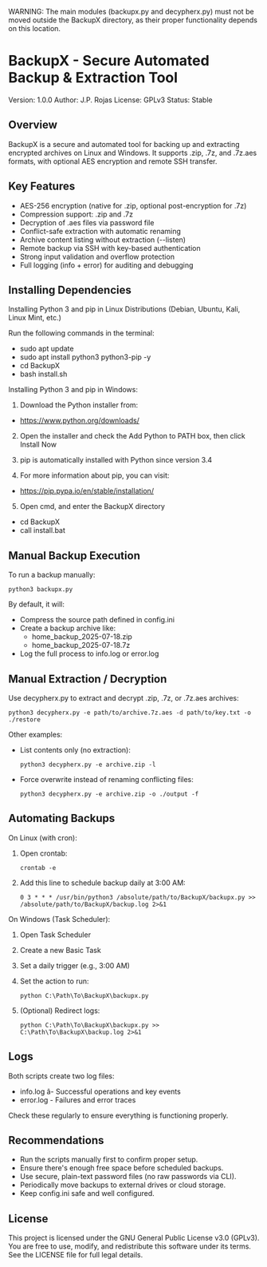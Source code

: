 
WARNING: The main modules (backupx.py and decypherx.py)
must not be moved outside the BackupX directory, 
as their proper functionality depends on this location.


BackupX - Secure Automated Backup & Extraction Tool
====================================================

Version: 1.0.0
Author: J.P. Rojas
License: GPLv3
Status: Stable

Overview
--------

BackupX is a secure and automated tool for backing up and extracting encrypted archives on Linux and Windows.
It supports .zip, .7z, and .7z.aes formats, with optional AES encryption and remote SSH transfer.

Key Features
------------

- AES-256 encryption (native for .zip, optional post-encryption for .7z)
- Compression support: .zip and .7z
- Decryption of .aes files via password file
- Conflict-safe extraction with automatic renaming
- Archive content listing without extraction (--listen)
- Remote backup via SSH with key-based authentication
- Strong input validation and overflow protection
- Full logging (info + error) for auditing and debugging

Installing Dependencies
-----------------------

Installing Python 3 and pip in Linux Distributions (Debian, Ubuntu, Kali, Linux Mint, etc.)

Run the following commands in the terminal:

- sudo apt update
- sudo apt install python3 python3-pip -y
- cd BackupX
- bash install.sh

Installing Python 3 and pip in Windows:

1. Download the Python installer from:
- https://www.python.org/downloads/

2. Open the installer and check the Add Python to PATH box, then click Install Now

3. pip is automatically installed with Python since version 3.4

4. For more information about pip, you can visit:
- https://pip.pypa.io/en/stable/installation/

5. Open cmd, and enter the BackupX directory
- cd BackupX
- call install.bat


Manual Backup Execution
-----------------------

To run a backup manually:

    python3 backupx.py

By default, it will:

- Compress the source path defined in config.ini
- Create a backup archive like:
    - home_backup_2025-07-18.zip
    - home_backup_2025-07-18.7z
- Log the full process to info.log or error.log

Manual Extraction / Decryption
------------------------------

Use decypherx.py to extract and decrypt .zip, .7z, or .7z.aes archives:

    python3 decypherx.py -e path/to/archive.7z.aes -d path/to/key.txt -o ./restore

Other examples:

- List contents only (no extraction):

      python3 decypherx.py -e archive.zip -l

- Force overwrite instead of renaming conflicting files:

      python3 decypherx.py -e archive.zip -o ./output -f

Automating Backups
------------------

On Linux (with cron):

1. Open crontab:

       crontab -e

2. Add this line to schedule backup daily at 3:00 AM:

       0 3 * * * /usr/bin/python3 /absolute/path/to/BackupX/backupx.py >> /absolute/path/to/BackupX/backup.log 2>&1

On Windows (Task Scheduler):

1. Open Task Scheduler
2. Create a new Basic Task
3. Set a daily trigger (e.g., 3:00 AM)
4. Set the action to run:

       python C:\Path\To\BackupX\backupx.py

5. (Optional) Redirect logs:

       python C:\Path\To\BackupX\backupx.py >> C:\Path\To\BackupX\backup.log 2>&1

Logs
----

Both scripts create two log files:

- info.log â- Successful operations and key events
- error.log - Failures and error traces

Check these regularly to ensure everything is functioning properly.

Recommendations
---------------

- Run the scripts manually first to confirm proper setup.
- Ensure there's enough free space before scheduled backups.
- Use secure, plain-text password files (no raw passwords via CLI).
- Periodically move backups to external drives or cloud storage.
- Keep config.ini safe and well configured.

License
-------

This project is licensed under the GNU General Public License v3.0 (GPLv3).
You are free to use, modify, and redistribute this software under its terms.
See the LICENSE file for full legal details.
